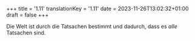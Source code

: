 +++
title = '1.11'
translationKey = '1.11'
date = 2023-11-26T13:02:32+01:00
draft = false
+++

Die Welt ist durch die Tatsachen bestimmt und dadurch, dass es <em class="germph">alle</em> Tatsachen sind.
